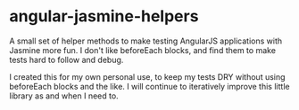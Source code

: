 # angular-jasmine-helpers

A small set of helper methods to make testing AngularJS applications with Jasmine more fun. I don't like beforeEach blocks, and find them to make tests hard to follow and debug.

I created this for my own personal use, to keep my tests DRY without using beforeEach blocks and the like. I will continue to iteratively improve this little library as and when I need to.